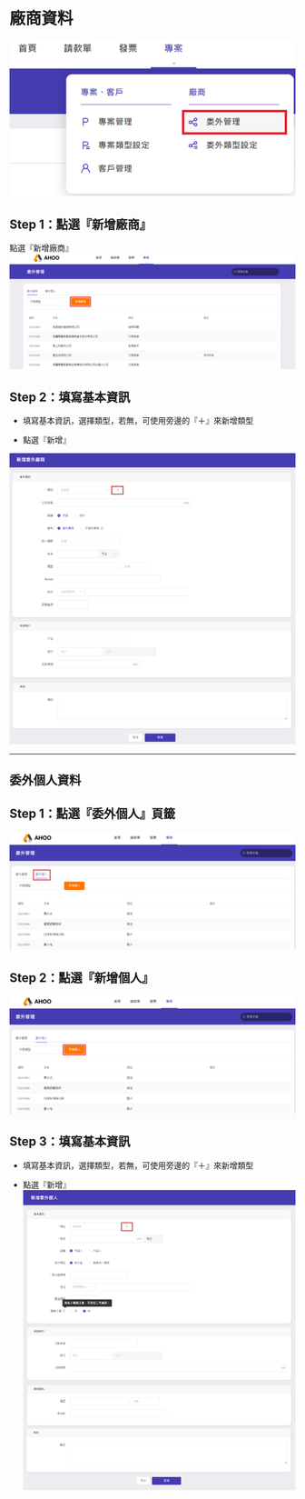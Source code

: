 # 廠商資料

![新增](./outsourcing.png)

## Step 1：點選『新增廠商』

點選『新增廠商』  
![新增廠商](./vd-add-1.png)

## Step 2：填寫基本資訊

- 填寫基本資訊，選擇類型，若無，可使用旁邊的『＋』來新增類型

- 點選『新增』

![基本資訊](./vd-add-2.png)

---

## 委外個人資料

## Step 1：點選『委外個人』頁籤

![委外管理](./os-add-1.png)

## Step 2：點選『新增個人』

![新增個人](./os-add-2.png)

## Step 3：填寫基本資訊

- 填寫基本資訊，選擇類型，若無，可使用旁邊的『＋』來新增類型

- 點選『新增』  
  ![基本資料](./os-add-3.png)
